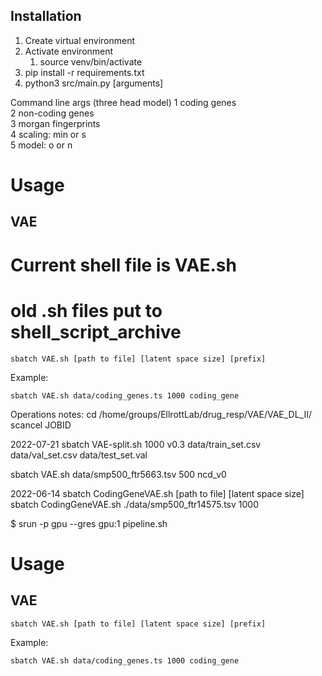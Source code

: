 ## Installation

1. Create virtual environment
2. Activate environment
   1. source venv/bin/activate
3. pip install -r requirements.txt
4. python3 src/main.py [arguments]

Command line args  (three head model)
1  coding genes  
2  non-coding genes  
3  morgan fingerprints  
4  scaling: min or s  
5  model: o or n   

# Usage

## VAE

# Current shell	file is	VAE.sh
# old .sh files	put to shell_script_archive

```
sbatch VAE.sh [path to file] [latent space size] [prefix]
```

Example:
```
sbatch VAE.sh data/coding_genes.ts 1000 coding_gene
```
Operations notes:
cd /home/groups/EllrottLab/drug_resp/VAE/VAE_DL_II/
scancel JOBID

2022-07-21
sbatch VAE-split.sh 1000 v0.3 data/train_set.csv data/val_set.csv data/test_set.val

sbatch VAE.sh data/smp500_ftr5663.tsv 500 ncd_v0

2022-06-14
sbatch CodingGeneVAE.sh [path to file] [latent space size]
sbatch CodingGeneVAE.sh ./data/smp500_ftr14575.tsv 1000

$ srun -p gpu --gres gpu:1 pipeline.sh

# Usage

## VAE

```
sbatch VAE.sh [path to file] [latent space size] [prefix]
```

Example:
```
sbatch VAE.sh data/coding_genes.ts 1000 coding_gene
```